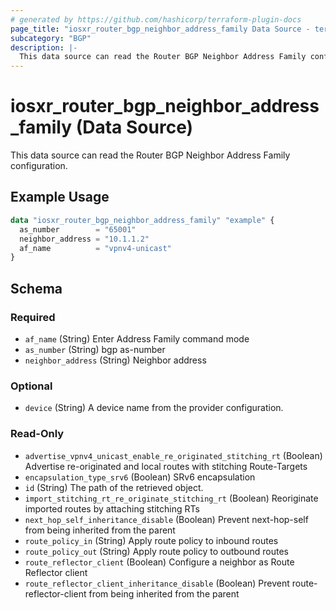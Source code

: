 ```yaml
---
# generated by https://github.com/hashicorp/terraform-plugin-docs
page_title: "iosxr_router_bgp_neighbor_address_family Data Source - terraform-provider-iosxr"
subcategory: "BGP"
description: |-
  This data source can read the Router BGP Neighbor Address Family configuration.
---
```


# iosxr_router_bgp_neighbor_address_family (Data Source)

This data source can read the Router BGP Neighbor Address Family configuration.

## Example Usage

```terraform
data "iosxr_router_bgp_neighbor_address_family" "example" {
  as_number        = "65001"
  neighbor_address = "10.1.1.2"
  af_name          = "vpnv4-unicast"
}
```

<!-- schema generated by tfplugindocs -->
## Schema

### Required

- `af_name` (String) Enter Address Family command mode
- `as_number` (String) bgp as-number
- `neighbor_address` (String) Neighbor address

### Optional

- `device` (String) A device name from the provider configuration.

### Read-Only

- `advertise_vpnv4_unicast_enable_re_originated_stitching_rt` (Boolean) Advertise re-originated and local routes with stitching Route-Targets
- `encapsulation_type_srv6` (Boolean) SRv6 encapsulation
- `id` (String) The path of the retrieved object.
- `import_stitching_rt_re_originate_stitching_rt` (Boolean) Reoriginate imported routes by attaching stitching RTs
- `next_hop_self_inheritance_disable` (Boolean) Prevent next-hop-self from being inherited from the parent
- `route_policy_in` (String) Apply route policy to inbound routes
- `route_policy_out` (String) Apply route policy to outbound routes
- `route_reflector_client` (Boolean) Configure a neighbor as Route Reflector client
- `route_reflector_client_inheritance_disable` (Boolean) Prevent route-reflector-client from being inherited from the parent
